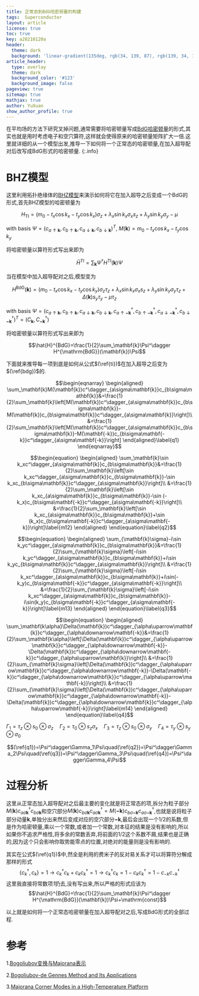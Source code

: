 ```yaml
---
title: 正常态到BdG哈密顿量的构建
tags:  Superconductor
layout: article
license: true
toc: true
key: a20210120a
header:
  theme: dark
  background: 'linear-gradient(135deg, rgb(34, 139, 87), rgb(139, 34, 139))'
article_header:
  type: overlay
  theme: dark
  background_color: '#123'
  background_image: false
pageview: true
sitemap: true
mathjax: true
author: YuXuan
show_author_profile: true
---
```

在平均场的方法下研究叉掉问题,通常需要将哈密顿量写成[BdG哈密顿量](https://link.springer.com/book/10.1007/978-3-319-31314-6)的形式,其实也就是用时考虑电子和空穴算符,这样就会使得原来的哈密顿量矩阵扩大一倍.这里就详细的从一个模型出发,推导一下如何将一个正常态的哈密顿量,在加入超导配对后改写成BdG形式的哈密顿量.
{:.info}
<!--more-->
# BHZ模型
这里利用拓扑绝缘体的[BHZ模型](https://topocondmat.org/w6_3dti/bhz.html)来演示如何将它在加入超导之后变成一个BdG的形式,首先BHZ模型的哈密顿量为

$$H_{\mathrm{TI}}=(m_0-t_x\cos k_x-t_y\cos k_x)\sigma_z+\lambda_x\sin k_x\sigma_x s_z+\lambda_y\sin k_y\sigma_y-\mu\label{ti}$$

with basis $\Psi=(c_{a\uparrow\mathbf{k}},c_{b\uparrow\mathbf{k}},c_{a\downarrow\mathbf{k}},c_{b\downarrow\mathbf{k}})^T$, $M(\mathbf{k})=m_0-t_x\cos k_x-t_y\cos k_y$

将哈密顿量以算符形式写出来即为

$$\hat{H}^{TI}=\sum_\mathbf{k}\Psi^\dagger H^{\mathrm{TI}}(\mathbf{k})\Psi$$

当在模型中加入超导配对之后,模型变为

$$H^{\mathrm{BdG}}(\mathbf{k})=(m_0-t_x\cos k_x-t_y\cos k_y)\sigma_z\tau_z+\lambda_x\sin k_x\sigma_xs_z+\lambda_y\sin k_y\sigma_y\tau_z+\Delta(\mathbf{k})s_y\tau_y-\mu\tau_z\label{bdg}$$

with basis $\Psi=(c_{a\uparrow\mathbf{k}},c_{b\uparrow\mathbf{k}},c_{a\downarrow\mathbf{k}},c_{b\downarrow\mathbf{k}},c^\dagger_{a\uparrow\mathbf{-k}},c^\dagger_{b\uparrow\mathbf{-k}},c^\dagger_{a\downarrow\mathbf{-k}},c^\dagger_{b\downarrow\mathbf{-k}})^T=(C_\mathbf{k},C^\dagger_\mathbf{-k})$

将哈密顿量以算符形式写出来即为

$$\hat{H}^{BdG}=\frac{1}{2}\sum_\mathbf{k}\Psi^\dagger H^{\mathrm{BdG}}(\mathbf{k})\Psi$$

下面就来推导每一项到底是如何从公式$(\ref{ti})$在加入超导之后变为$(\ref{bdg})$的.

$$\begin{eqnarray}
\begin{aligned}
\sum_\mathbf{k}M(\mathbf{k})c^\dagger_{a\sigma\mathbf{k}}c_{b\sigma\mathbf{k}}&=\frac{1}{2}\sum_\mathbf{k}\left[M(\mathbf{k})c^\dagger_{a\sigma\mathbf{k}}c_{b\sigma\mathbf{k}}-M(\mathbf{k})c_{b\sigma\mathbf{k}}c^\dagger_{a\sigma\mathbf{k}}\right]\\
&=\frac{1}{2}\sum_\mathbf{k}\left[M(\mathbf{k})c^\dagger_{a\sigma\mathbf{k}}c_{b\sigma\mathbf{k}}-M(\mathbf{-k})c_{b\sigma\mathbf{-k}}c^\dagger_{a\sigma\mathbf{-k}}\right]
\end{aligned}\label{q1}
\end{eqnarray}$$

$$\begin{equation}
\begin{aligned}
\sum_\mathbf{k}\sin k_xc^\dagger_{a\sigma\mathbf{k}}c_{b\sigma\mathbf{k}}&=\frac{1}{2}\sum_\mathbf{k}\left[\sin k_xc^\dagger_{a\sigma\mathbf{k}}c_{b\sigma\mathbf{k}}-\sin k_xc_{b\sigma\mathbf{k}}c^\dagger_{a\sigma\mathbf{k}}\right]\\
&=\frac{1}{2}\sum_\mathbf{k}\left[\sin k_xc_{a\sigma\mathbf{k}}c_{b\sigma\mathbf{k}}-\sin (-k_x)c_{b\sigma\mathbf{-k}}c^\dagger_{a\sigma\mathbf{-k}}\right]\\
&=\frac{1}{2}\sum_\mathbf{k}\left[\sin k_xc_{a\sigma\mathbf{k}}c_{b\sigma\mathbf{k}}+\sin (k_x)c_{b\sigma\mathbf{-k}}c^\dagger_{a\sigma\mathbf{-k}}\right]\label{m12}
\end{aligned}
\end{equation}\label{q2}$$

$$\begin{equation}
\begin{aligned}
\sum_{\mathbf{k}\sigma}-i\sin k_yc^\dagger_{a\sigma\mathbf{k}}c_{b\sigma\mathbf{k}}&=\frac{1}{2}\sum_{\mathbf{k}\sigma}\left[-i\sin k_yc^\dagger_{a\sigma\mathbf{k}}c_{b\sigma\mathbf{k}}+i\sin k_yc_{b\sigma\mathbf{k}}c^\dagger_{a\sigma\mathbf{k}}\right]\\
&=\frac{1}{2}\sum_{\mathbf{k}\sigma}\left[-i\sin k_xc^\dagger_{a\sigma\mathbf{k}}c_{b\sigma\mathbf{k}}+i\sin(-k_y)c_{b\sigma\mathbf{-k}}c^\dagger_{a\sigma\mathbf{-k}}\right]\\
&=\frac{1}{2}\sum_{\mathbf{k}\sigma}\left[-i\sin k_xc^\dagger_{a\sigma\mathbf{k}}c_{b\sigma\mathbf{k}}-i\sin(k_y)c_{b\sigma\mathbf{-k}}c^\dagger_{a\sigma\mathbf{-k}}\right]\label{m13}
\end{aligned}
\end{equation}\label{q3}$$

$$\begin{equation}
\begin{aligned}
\sum_\mathbf{k\alpha}\Delta(\mathbf{k})c^\dagger_{\alpha\uparrow\mathbf{k}}c^\dagger_{\alpha\downarrow\mathbf{-k}}&=\frac{1}{2}\sum_\mathbf{k\alpha}\left[\Delta(\mathbf{k})c^\dagger_{\alpha\uparrow\mathbf{k}}c^\dagger_{\alpha\downarrow\mathbf{-k}}-\Delta(\mathbf{k})c^\dagger_{\alpha\downarrow\mathbf{-k}}c^\dagger_{\alpha\uparrow\mathbf{k}}\right]\\
&=\frac{1}{2}\sum_{\mathbf{k}\sigma}\left[\Delta(\mathbf{k})c^\dagger_{\alpha\uparrow\mathbf{k}}c^\dagger_{\alpha\downarrow\mathbf{-k}}-\Delta(\mathbf{-k})c^\dagger_{\alpha\downarrow\mathbf{k}}c^\dagger_{\alpha\uparrow\mathbf{-k}}\right]\\
&=\frac{1}{2}\sum_{\mathbf{k}\sigma}\left[\Delta(\mathbf{k})c^\dagger_{\alpha\uparrow\mathbf{k}}c^\dagger_{\alpha\downarrow\mathbf{-k}}-\Delta(\mathbf{k})c^\dagger_{\alpha\downarrow\mathbf{k}}c^\dagger_{\alpha\uparrow\mathbf{-k}}\right]\label{m14}
\end{aligned}
\end{equation}\label{q4}$$

$\Gamma_1=\tau_z\otimes s_0\otimes\sigma_z\quad\Gamma_2=\tau_0\otimes s_z\sigma_x\quad\Gamma_3=\tau_z\otimes s_0\otimes\sigma_y\quad\Gamma_4=\tau_y\otimes s_y\otimes\sigma_0$

$$(\ref{q1})=\Psi^\dagger\Gamma_1\Psi\quad(\ref{q2})=\Psi^\dagger\Gamma_2\Psi\quad(\ref{q3})=\Psi^\dagger\Gamma_3\Psi\quad(\ref{q4})=\Psi^\dagger\Gamma_4\Psi$$

# 过程分析
这里从正常态加入超导配对之后最主要的变化就是将正常态的项,拆分为粒子部分$M(\mathbf{k})c^\dagger_{a\sigma\mathbf{k}}c_{b\sigma\mathbf{k}}$和空穴部分$M(\mathbf{k})c_{b\sigma\mathbf{k}}c^\dagger_{a\sigma\mathbf{k}}=M(\mathbf{-k})c_{b\sigma\mathbf{-k}}c^\dagger_{a\sigma\mathbf{-k}}$,也就是说将粒子部分动量$\mathbf{k}$,单独分出来然后变成对应的空穴部分$\mathbf{-k}$,最后会出现一个$1/2$的系数,但是作为哈密顿量,乘以一个常数,或者加一个常数,对本征的结果是没有影响的,所以如果你不追求严格性,将多余的常数丢弃,将前面的$1/2$这个系数不屑,结果也是正确的,因为这个只会影响你取势能零点的位置,对绝对的能量则是没有影响的.

其实在公式$(\ref{q1})$中,然全是利用的费米子的反对易关系才可以将算符分解成那样的形式
$$\{c_k^\dagger,c_k\}=1\rightarrow c^\dagger_kc_k+c_kc_k^\dagger=1\rightarrow c^\dagger_kc_k=1-c_kc_k^\dagger=1-c_{-k}c_{-k}^\dagger$$
这里我直接将常数项*1*扔去,没有写出来,所以严格的形式应该为
$$\hat{H}^{BdG}=\frac{1}{2}\sum_\mathbf{k}\Psi^\dagger H^{\mathrm{BdG}}(\mathbf{k})\Psi+\mathrm{const}$$

以上就是如何将一个正常态哈密顿量在加入超导配对之后,写成BdG形式的全部过程.

# 参考
1.[Bogoliubov变换与Majorana表示](https://zhuanlan.zhihu.com/p/59445571)

2.[Bogoliubov-de Gennes Method and Its Applications](https://link.springer.com/book/10.1007/978-3-319-31314-6)

3.[Majorana Corner Modes in a High-Temperature Platform](https://journals.aps.org/prl/abstract/10.1103/PhysRevLett.121.096803)